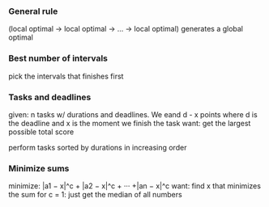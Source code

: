 ### General rule
(local optimal -> local optimal -> ... -> local optimal) generates a global optimal

### Best number of intervals
pick the intervals that finishes first

### Tasks and deadlines
given: n tasks w/ durations and deadlines. We eand d - x points where d is the deadline and x is the moment we finish the task
want: get the largest possible total score

perform tasks sorted by durations in increasing order

### Minimize sums
minimize: |a1 − x|^c + |a2 − x|^c + ··· +|an − x|^c
want: find x that minimizes the sum
for c = 1:
just get the median of all numbers

